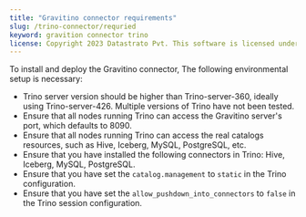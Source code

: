 ```yaml
---
title: "Gravitino connector requirements"
slug: /trino-connector/requried
keyword: gravition connector trino
license: Copyright 2023 Datastrato Pvt. This software is licensed under the Apache License version 2.
---
```


To install and deploy the Gravitino connector, The following environmental setup is necessary:

- Trino server version should be higher than Trino-server-360, ideally using Trino-server-426. 
  Multiple versions of Trino have not been tested.
- Ensure that all nodes running Trino can access the Gravitino server's port, which defaults to 8090.
- Ensure that all nodes running Trino can access the real catalogs resources, such as Hive, Iceberg, MySQL, PostgreSQL, etc.
- Ensure that you have installed the following connectors in Trino: Hive, Iceberg, MySQL, PostgreSQL.
- Ensure that you have set the `catalog.management` to `static` in the Trino configuration.
- Ensure that you have set the `allow_pushdown_into_connectors` to `false` in the Trino session configuration.

